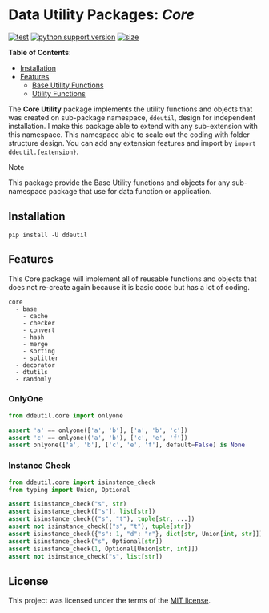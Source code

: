 # Data Utility Packages: _Core_

[![test](https://github.com/korawica/ddeutil/actions/workflows/tests.yml/badge.svg?branch=main)](https://github.com/korawica/ddeutil/actions/workflows/tests.yml)
[![python support version](https://img.shields.io/pypi/pyversions/ddeutil)](https://pypi.org/project/ddeutil/)
[![size](https://img.shields.io/github/languages/code-size/korawica/ddeutil)](https://github.com/korawica/ddeutil)

**Table of Contents**:

- [Installation](#installation)
- [Features](#features)
  - [Base Utility Functions](#base-utility-functions)
  - [Utility Functions](#utility-functions)

The **Core Utility** package implements the utility functions and objects
that was created on sub-package namespace, `ddeutil`, design for independent
installation. I make this package able to extend with any sub-extension with
this namespace. This namespace able to scale out the coding with folder
structure design. You can add any extension features and import by
`import ddeutil.{extension}`.

> [!NOTE]
> This package provide the Base Utility functions and objects for any sub-namespace
> package that use for data function or application.

## Installation

```shell
pip install -U ddeutil
```

## Features

This Core package will implement all of reusable functions and objects that does
not re-create again because it is basic code but has a lot of coding.

```text
core
  - base
    - cache
    - checker
    - convert
    - hash
    - merge
    - sorting
    - splitter
  - decorator
  - dtutils
  - randomly
```

### OnlyOne

```python
from ddeutil.core import onlyone

assert 'a' == onlyone(['a', 'b'], ['a', 'b', 'c'])
assert 'c' == onlyone(('a', 'b'), ['c', 'e', 'f'])
assert onlyone(['a', 'b'], ['c', 'e', 'f'], default=False) is None
```

### Instance Check

```python
from ddeutil.core import isinstance_check
from typing import Union, Optional

assert isinstance_check("s", str)
assert isinstance_check(["s"], list[str])
assert isinstance_check(("s", "t"), tuple[str, ...])
assert not isinstance_check(("s", "t"), tuple[str])
assert isinstance_check({"s": 1, "d": "r"}, dict[str, Union[int, str]])
assert isinstance_check("s", Optional[str])
assert isinstance_check(1, Optional[Union[str, int]])
assert not isinstance_check("s", list[str])
```

## License

This project was licensed under the terms of the [MIT license](LICENSE).
